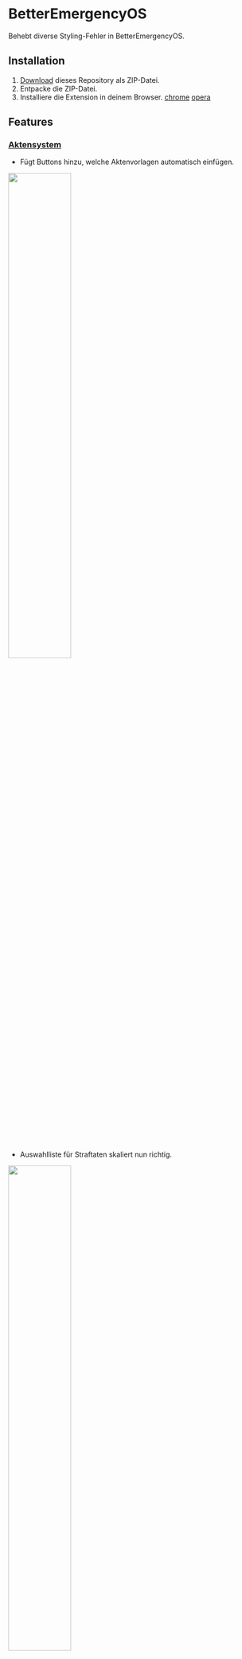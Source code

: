 # BetterEmergencyOS

Behebt diverse Styling-Fehler in BetterEmergencyOS.

## Installation

1. [Download](https://github.com/Just2Ez/emergencyos_addon/archive/refs/heads/main.zip) dieses Repository als ZIP-Datei.
2. Entpacke die ZIP-Datei.
3. Installiere die Extension in deinem Browser. [chrome](https://developer.chrome.com/docs/extensions/get-started/tutorial/hello-world?hl=de#load-unpacked) [opera](https://help.opera.com/en/extensions/testing/)

## Features

### <ins>Aktensystem</ins>

- Fügt Buttons hinzu, welche Aktenvorlagen automatisch einfügen.

<img src="https://i.imgur.com/kv2zYb8.png" width="50%">

- Auswahlliste für Straftaten skaliert nun richtig.

<img src="https://i.imgur.com/vALoLWe.png" width="50%">

### <ins>Ticketsystem</ins>

- Auswahlliste für Straftaten skaliert nun richtig.

<img src="https://i.imgur.com/zU00nKD.png" width="50%">

## Konfiguration

```js
const Akten = {
  fib_schnellakte: {
    buttonName: "FIB Schnellakte",
    template: `<h2 class="ql-align-center"><span style="background-color: transparent; color: rgb(0, 0, 0);"><img src="https://lh7-rt.googleusercontent.com/docsz/AD_4nXdpcOCvqU8yWEzrha9Qx5u9oaV6JMAkRthxBbZ8O0MlrkpE7dvxx1BmGzqFXpf7u9eLxBB79vyuijoMrh4AassxhGJUKnHJvZA0h9sS7PC5wXaefd1bkXMlP0GTnOGq5KaST11B84y_U7zqr576SSodZWq4?key=mwQ9ohSnXMTXw-JODAKBdg" height="115" width="639.5142941646583"></span></h2><h2 class="ql-align-center"><span style="background-color: transparent; color: rgb(7, 55, 99);">Federal Investigation Bureau</span></h2><h2 class="ql-align-center"><span style="background-color: transparent; color: rgb(7, 55, 99);">{dienstnummer}</span></h2><p class="ql-align-center"><span style="background-color: transparent; color: rgb(255, 0, 0);">Schnellakte</span></p><p><br></p><p><strong style="background-color: transparent; color: rgb(0, 0, 0);">Tatort:</strong></p><p><span style="background-color: transparent; color: rgb(0, 0, 0);">PLZ XXXX</span></p><p><br></p><p><strong style="background-color: transparent; color: rgb(0, 0, 0);">Tatzeitraum:</strong></p><p><span style="background-color: transparent; color: rgb(0, 0, 0);">00:00 - {datum}</span></p><p><br></p><p><strong style="background-color: transparent; color: rgb(0, 0, 0);">Weitere beteiligte Einheiten / Zeugen:</strong></p><p><span style="background-color: transparent; color: rgb(0, 0, 0);">FIB-XX</span></p><p><br></p><p><strong style="background-color: transparent; color: rgb(0, 0, 0);">Abgenommene Gegenstände </strong><span style="background-color: transparent; color: rgb(0, 0, 0);">(von [FIB-XX])</span><strong style="background-color: transparent; color: rgb(0, 0, 0);">:</strong></p><p>1x Handy</p><p><br></p><p><strong style="background-color: transparent; color: rgb(0, 0, 0);">Bemerkung:</strong></p><p><span style="background-color: transparent; color: rgb(0, 0, 0);">- Die Rechte wurden von FIB-XX, im Beisein der FIB-XX vorgelesen und verstanden.</span></p><p><span style="color: rgb(0, 0, 0);">- Der Beschuldigte forderte einen Anwalt.</span><span style="background-color: transparent; color: rgb(0, 0, 0);"> </span><strong style="background-color: transparent; color: rgb(0, 0, 0);">ODER </strong><span style="background-color: transparent; color: rgb(0, 0, 0);">Der Beschuldigte verzichtet auf einen Anwalt. </span><strong style="background-color: transparent; color: rgb(0, 0, 0);">ODER </strong><span style="background-color: transparent; color: rgb(0, 0, 0);">Es wurde ein Anwalt gefordert, konnte aber keiner gestellt werden.</span></p><p><span style="color: rgb(0, 0, 0);">- </span><span style="background-color: transparent; color: rgb(0, 0, 0);">Eilverfahren abgelehnt durch: DOJ-XX</span></p><p><br></p><p><strong style="background-color: transparent; color: rgb(0, 0, 0);">gez.</strong></p><p><strong style="background-color: transparent; color: rgb(0, 0, 0);">[{dienstnummer}] [{rang}] [Federal Investigation Bureau]</strong></p>`
  },
  fib_strafakte: {
    buttonName: "FIB Strafakte",
    template: `<h2 class="ql-align-center"><span style="background-color: transparent; color: rgb(0, 0, 0);"><img src="https://lh7-rt.googleusercontent.com/docsz/AD_4nXcQRa7U9S9IGRvfBah0Ty6p6PY_D5feAI51OKGSLraPsBDBYaIUQmgqKdBz9gQsOhNAljkK7B4URoyoo3iLQrM8FUF2sUvpH67dPLVJkzheJPind7uTSBt5TvwPNYAMX0Cx3IBmPsAD_5q5oeLQrgsC6H-D?key=vQ1odk3uQ0ufP-Xk6tkTRg" height="115" width="639.5142941646583"></span></h2><h2 class="ql-align-center"><span style="background-color: transparent; color: rgb(7, 55, 99);">Federal Investigation Bureau</span></h2><h2 class="ql-align-center"><span style="background-color: transparent; color: rgb(7, 55, 99);">{dienstnummer}</span></h2><p class="ql-align-center"><span style="background-color: transparent; color: rgb(255, 0, 0);">Strafakte</span></p><p><br></p><p><strong style="background-color: transparent; color: rgb(0, 0, 0);">Tatort:</strong></p><p><span style="background-color: transparent; color: rgb(0, 0, 0);">PLZ XXXX</span></p><p><br></p><p><strong style="background-color: transparent; color: rgb(0, 0, 0);">Tatzeitraum:</strong></p><p><span style="color: rgb(0, 0, 0);">00:00 - {datum}</span></p><p><br></p><p><strong style="background-color: transparent; color: rgb(0, 0, 0);">Weitere beteiligte Einheiten / Zeugen:</strong></p><p><span style="background-color: transparent; color: rgb(0, 0, 0);">FIB-XX</span></p><p><br></p><p><strong style="background-color: transparent; color: rgb(0, 0, 0);">Beschuldigte Person:</strong></p><p><br></p><p><br></p><p><strong style="background-color: transparent; color: rgb(0, 0, 0);">Sachverhalt aus Sicht des FIB:</strong></p><p><em>Möglichst detaillreich, jedoch dennoch kurz halten.</em></p><p><br></p><p><strong style="background-color: transparent; color: rgb(0, 0, 0);">Abgenommene Gegenstände </strong><span style="background-color: transparent; color: rgb(0, 0, 0);">(von [FIB-XX])</span><strong style="background-color: transparent; color: rgb(0, 0, 0);">:</strong></p><p>1x Handy</p><p><br></p><p><strong style="background-color: transparent; color: rgb(0, 0, 0);">Bemerkung:</strong></p><p><span style="background-color: transparent; color: rgb(0, 0, 0);">- Die Rechte wurden von FIB-XX, im Beisein der FIB-XX vorgelesen und verstanden.</span></p><p><span style="color: rgb(0, 0, 0);">- Der Beschuldigte forderte einen Anwalt.</span><span style="background-color: transparent; color: rgb(0, 0, 0);"> </span><strong style="background-color: transparent; color: rgb(0, 0, 0);">ODER </strong><span style="background-color: transparent; color: rgb(0, 0, 0);">Der Beschuldigte verzichtet auf einen Anwalt. </span><strong style="background-color: transparent; color: rgb(0, 0, 0);">ODER </strong><span style="background-color: transparent; color: rgb(0, 0, 0);">Es wurde ein Anwalt gefordert, konnte aber keiner gestellt werden.</span></p><p><span style="color: rgb(0, 0, 0);">- </span><span style="background-color: transparent; color: rgb(0, 0, 0);">Eilverfahren abgelehnt durch: DOJ-XX</span></p><p><br></p><p><strong style="background-color: transparent; color: rgb(0, 0, 0);">gez.</strong></p><p><strong style="background-color: transparent; color: rgb(0, 0, 0);">[{dienstnummer}] [{rang}] [Federal Investigation Bureau]</strong></p>`
  },
  fib_kollektivakte: {
    buttonName: "FIB Kollektivakte",
    template: `<h2 class="ql-align-center"><span style="background-color: transparent; color: rgb(0, 0, 0);"><img src="https://lh7-rt.googleusercontent.com/docsz/AD_4nXcMHCZ2QGeBjVF-Fz57xoG_JLciyJtzReYxzxD4uDubMUISBZfSGFfVXsEBM8Fiio2KWLxhxZzg7dsmFowXIOrlJaIQtQPaUc1_xdQSIRC4-lqndu98RE9aR1K8BelWTr-dWMJ4bBGmMKuB0jhhFm9Sl-rN?key=4zvMuNh2FEQyWr85ICzYIg" height="115" width="639.5142941646583"></span></h2><h2 class="ql-align-center"><span style="background-color: transparent; color: rgb(7, 55, 99);">Federal Investigation Bureau</span></h2><h2 class="ql-align-center"><span style="background-color: transparent; color: rgb(7, 55, 99);">{dienstnummer}</span></h2><p class="ql-align-center"><span style="background-color: transparent; color: rgb(255, 0, 0);">Kollektivakte</span></p><p><br></p><p><strong style="background-color: transparent; color: rgb(0, 0, 0);">Tatort:</strong></p><p><span style="background-color: transparent; color: rgb(0, 0, 0);">PLZ XXXX</span></p><p><br></p><p><strong style="background-color: transparent; color: rgb(0, 0, 0);">Tatzeitraum:</strong></p><p><span style="color: rgb(0, 0, 0);">00:00 - {datum}</span></p><p><br></p><p><strong style="background-color: transparent; color: rgb(0, 0, 0);">Weitere beteiligte Einheiten / Zeugen:</strong></p><p><span style="background-color: transparent; color: rgb(0, 0, 0);">FIB-XX</span></p><p><br></p><p><strong style="background-color: transparent; color: rgb(0, 0, 0);">Beschuldigte Person(-en):</strong></p><p><br></p><p><br></p><p><strong style="background-color: transparent; color: rgb(0, 0, 0);">Sachverhalt aus Sicht des FIB:</strong></p><p><em>Möglichst detaillreich, jedoch dennoch kurz halten.</em></p><p><br></p><p><strong style="background-color: transparent; color: rgb(0, 0, 0);">Abgenommene Gegenstände </strong><span style="background-color: transparent; color: rgb(0, 0, 0);">(von [FIB-XX])</span><strong style="background-color: transparent; color: rgb(0, 0, 0);">:</strong></p><p>1x Handy</p><p><br></p><p><strong style="background-color: transparent; color: rgb(0, 0, 0);">Bemerkung:</strong></p><p><span style="background-color: transparent; color: rgb(0, 0, 0);">Die Rechte wurden von FIB-XX, im Beisein der FIB-XX vorgelesen und verstanden.</span></p><p><span style="background-color: transparent; color: rgb(0, 0, 0);">Die Kollektivakte wurde von der DOJ-XX genehmigt.</span></p><p><br></p><p><strong style="background-color: transparent; color: rgb(0, 0, 0);">gez.</strong></p><p><strong style="background-color: transparent; color: rgb(0, 0, 0);">[{dienstnummer}] [{rang}] [Federal Investigation Bureau]</strong></p>`
  },
}

const Parameter = {
  "{dienstnummer}": "FIB-XX",
  "{rang}": "Junior Agent",
  "{datum}": undefined // Wird automatisch in getUniqueInformation() aktualisiert.
}
```

### <ins>Akten</ins>

**`buttonName`**: Der Name des Buttons. (Beispiel: *"FIB Kollektivakte"*)

<img src="https://i.imgur.com/JIOaeMv.png" width="15%">

**`template`**: Die Vorlage, welche im Aktensystem kopiert wurde.

<img src="https://i.imgur.com/mUZwS8e.png" width="15%">

> [!NOTE]
> Weitere Aktenvorlagen können nach belieben erstellt werden und können sämtliche Parameter enthalten.

### <ins>Parameter</ins>

**`{dienstnummer}`**: Der Platzhalter für den Parameter. (Beispiel: *"Meine Dienstnummer ist {dienstnummer}."* - *"Meine Dienstnummer ist FIB-XX."*)

> [!NOTE]
> Weitere Parameter können nach belieben erstellt werden und anschließend in den Aktenvorlagen verwendet werden.

## Contact

<ins>Discord</ins>: **`_just2ez`**
